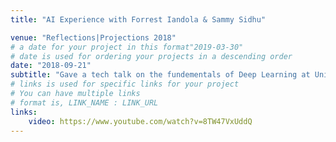 ```yaml
---
title: "AI Experience with Forrest Iandola & Sammy Sidhu"

venue: "Reflections|Projections 2018"
# a date for your project in this format"2019-03-30" 
# date is used for ordering your projects in a descending order
date: "2018-09-21" 
subtitle: "Gave a tech talk on the fundementals of Deep Learning at University of Illinois at Urbana-Champaign to students and faculty."
# links is used for specific links for your project
# You can have multiple links
# format is, LINK_NAME : LINK_URL
links:
    video: https://www.youtube.com/watch?v=8TW47VxUddQ
---
```


